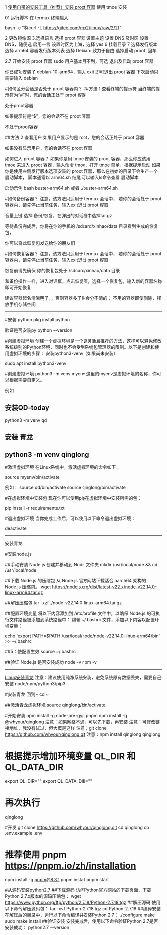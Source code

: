 1
[使用自带的安装工具（推荐）安装 proot 容器](https://doc.initencunter.com/docs/tutorial/termux/install_debian/)
使用 tmoe 安装

01 运行脚本
在 termux 终端输入

bash -c "$(curl -L https://gitee.com/mo2/linux/raw/2/2)"

2 更改镜像源
3.选择语言
选择 proot 容器
设置主题
设置 DNS 及时区  设置 DNS，随便选
启用一言
设置时区为上海，选择 yes
6 挂载目录
7 选择发行版本
选择 arm64 容器发行版本列表
选择 Debian: 致力于自由
选择启动 proot ,回车

2.7 开始安装 proot 容器
sudo 用户基本用不到，可选
退出及启动 proot 容器

你已成功安装了 debian-10-arm64，输入 exit 即可退出 proot 容器 下次启动只需要输入 debian


#如何区分会话是否处于 proot 容器内？
##方法 1 查看终端的提示符
当终端的提示符为“#”时，您的会话正处于 proot 容器

处于proot容器

如果提示符是“$”，您的会话不在 proot 容器

不处于proot容器

##方法 2 查看用户
如果用户显示的是 root，您的会话正处于 proot 容器

如果没有显示用户，您的会话不在 proot 容器

如何进入 proot 容器？
如果你是用 tmoe 安装的 proot 容器，那么你应该用 tmoe 来进入 proot 容器，输入命令 tmoe，打开 tmoe 菜单，根据提示启动
如果你是使用左侧发行版本选项安装的 proot 容器，那么在初始的目录下会生产一个启动脚本， 脚本通常以 arm64.sh 结尾
可以输入ls命令查看 启动脚本

启动示例 bash buster-arm64.sh 或者 ./buster-arm64.sh

#如何备份容器？
注意，该方法只适用于 termux 会话中， 若你的会话处于 proot 容器内，请先停止当前任务，输入exit退出 proot 容器

音量上键 选择 备份/恢复，在弹出的对话框中选择tar.gz

等待备份完成后，你将在你的手机的 /sdcard/xinhao/data 目录看到生成的恢复包，

你可以将此恢复包发送给你的朋友们

#如何恢复容器？
注意，该方法只适用于 termux 会话中， 若你的会话处于 proot 容器内，请先停止当前任务，输入exit退出 proot 容器

恢复前请先确保 你的恢复包处于 /sdcard/xinhao/data 目录

和备份操作一样，进入对话框，点击恢复项，选择一个恢复包，输入新的容器名称即可开始恢复

建议容器起名清晰明了，，否则容器多了你会分不清的； 不用的容器即使删除，释放手机存储空间





------------------------
#安装 python
pkg install python

验证是否安装py
python --version

#创建虚拟环境
创建一个虚拟环境是一个更灵活且推荐的方法，这样可以避免修改系统级别的Python环境，同时也不会受到系统包管理器的限制。以下是创建和使用虚拟环境的步骤：
安装python3-venv（如果尚未安装）

sudo apt install python3-venv

#创建虚拟环境
python3 -m venv myenv
这里的myenv是虚拟环境的名称，你可以根据需要自定义。

例如
## 安装QD-today
python3 -m venv qd

## 安装 青龙
## python3 -m venv qinglong

#激活虚拟环境
在Linux系统中，激活虚拟环境的命令如下：

source myenv/bin/activate

例如：
source qd/bin/activate
source qinglong/bin/activate

#在虚拟环境中安装包
现在你可以使用pip在虚拟环境中安装所需的包：

pip install -r requirements.txt


#退出虚拟环境
当你完成工作后，可以使用以下命令退出虚拟环境：

deactivate

--------------------
安装青龙

#安装node.js

##手动安装 Node.js
创建并移动到 Node 文件夹
mkdir /usr/local/node && cd /usr/local/node

##下载 Node.js 的压缩包
从 Node.js 官方网站下载适合 aarch64 架构的 Node.js 压缩包。
wget https://nodejs.org/dist/latest-v22.x/node-v22.14.0-linux-arm64.tar.gz

##解压压缩包
tar -xzf ./node-v22.14.0-linux-arm64.tar.gz

##配置环境变量
将以下内容添加到 /etc/profile 文件中，以确保 Node.js 的可执行文件路径被添加到系统路径中：
编辑 ~/.bashrc 文件，添加以下内容以配置环境变量：

echo 'export PATH=$PATH:/usr/local/node/node-v22.14.0-linux-arm64/bin' >> ~/.bashrc
 
 ##5：使配置生效
 source ~/.bashrc


##验证 Node.js 是否安装成功
node -v
npm -v


----------------------
[Linux安装青龙](https://qinglong.online/guide/getting-started/installation-guide/linux)
注意：建议使用纯净系统安装，避免系统原有数据丢失，需要自己安装 node/npm/python3/pip3

#安装青龙
回到~
cd ~

##激活青龙虚拟环境
source qinglong/bin/activate

#开始安装
npm install -g node-pre-gyp pnpm
npm install -g @whyour/qinglong
注意：如果网络不通，可以先下载，再安装
注意：可修改链接地址，我没有试过，但大概是这样
注意：git clone https://github.com/whyour/qinglong.git
注意：npm install qinglong
qinglong
# 根据提示增加环境变量 QL_DIR 和 QL_DATA_DIR
export QL_DIR=""
export QL_DATA_DIR=""
# 再次执行
qinglong


#开发
git clone https://github.com/whyour/qinglong.git
cd qinglong
cp .env.example .env
# 推荐使用 pnpm https://pnpm.io/zh/installation
npm install -g pnpm@8.3.1
pnpm install
pnpm start










#从源码安装python2.7
##下载源码
访问Python官方网站的下载页面，下载Python 2.7.x版本的源码压缩包：
wget https://www.python.org/ftp/python/2.7.18/Python-2.7.18.tgz
##解压源码
使用以下命令解压源码包：
tar -xvf Python-2.7.18.tgz
cd Python-2.7.18
##编译安装
在解压后的目录中，运行以下命令编译并安装Python 2.7：
./configure
make
sudo make install
##验证安装
安装完成后，使用以下命令验证Python 2.7是否安装成功：
python2.7 --version







